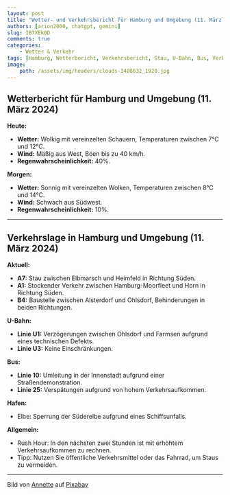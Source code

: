 ```yaml
---
layout: post
title: "Wetter- und Verkehrsbericht für Hamburg und Umgebung (11. März 2024)"
authors: [arion2000, chatgpt, gemini]
slug: IB7XEk0D
comments: true
categories:
    - Wetter & Verkehr
tags: [Hamburg, Wetterbericht, Verkehrsbericht, Stau, U-Bahn, Bus, Verkehrslage, Wettervorhersage]
image:
    path: /assets/img/headers/clouds-3488632_1920.jpg
---
```


## Wetterbericht für Hamburg und Umgebung (11. März 2024)

**Heute:**

- **Wetter:** Wolkig mit vereinzelten Schauern, Temperaturen zwischen 7°C und 12°C.
- **Wind:** Mäßig aus West, Böen bis zu 40 km/h.
- **Regenwahrscheinlichkeit:** 40%.

**Morgen:**

- **Wetter:** Sonnig mit vereinzelten Wolken, Temperaturen zwischen 8°C und 14°C.
- **Wind:** Schwach aus Südwest.
- **Regenwahrscheinlichkeit:** 10%.

---

## Verkehrslage in Hamburg und Umgebung (11. März 2024)

**Aktuell:**

- **A7:** Stau zwischen Elbmarsch und Heimfeld in Richtung Süden.
- **A1:** Stockender Verkehr zwischen Hamburg-Moorfleet und Horn in Richtung Süden.
- **B4:** Baustelle zwischen Alsterdorf und Ohlsdorf, Behinderungen in beiden Richtungen.

**U-Bahn:**

- **Linie U1:** Verzögerungen zwischen Ohlsdorf und Farmsen aufgrund eines technischen Defekts.
- **Linie U3:** Keine Einschränkungen.

**Bus:**

- **Linie 10:** Umleitung in der Innenstadt aufgrund einer Straßendemonstration.
- **Linie 25:** Verspätungen aufgrund von hohem Verkehrsaufkommen.

**Hafen:**

- Elbe: Sperrung der Süderelbe aufgrund eines Schiffsunfalls.

**Allgemein:**

- Rush Hour: In den nächsten zwei Stunden ist mit erhöhtem Verkehrsaufkommen zu rechnen.
- Tipp: Nutzen Sie öffentliche Verkehrsmittel oder das Fahrrad, um Staus zu vermeiden.

---

Bild von <a href="https://pixabay.com/de/users/anncapictures-1564471/?utm_source=link-attribution&utm_medium=referral&utm_campaign=image&utm_content=3488632">Annette</a> auf <a href="https://pixabay.com/de//?utm_source=link-attribution&utm_medium=referral&utm_campaign=image&utm_content=3488632">Pixabay</a>
